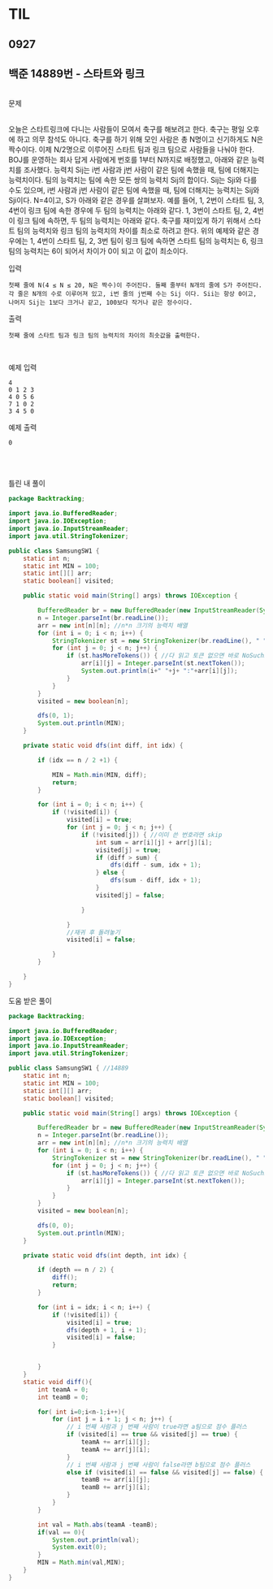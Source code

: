 # TIL

## 0927

## 백준 14889번 - 스타트와 링크
<br>
문제 <br><br>

오늘은 스타트링크에 다니는 사람들이 모여서 축구를 해보려고 한다. 축구는 평일 오후에 하고 의무 참석도 아니다. 축구를 하기 위해 모인 사람은 총 N명이고 신기하게도 N은 짝수이다. 이제 N/2명으로 이루어진 스타트 팀과 링크 팀으로 사람들을 나눠야 한다.
BOJ를 운영하는 회사 답게 사람에게 번호를 1부터 N까지로 배정했고, 아래와 같은 능력치를 조사했다. 능력치 Sij는 i번 사람과 j번 사람이 같은 팀에 속했을 때, 팀에 더해지는 능력치이다. 팀의 능력치는 팀에 속한 모든 쌍의 능력치 Sij의 합이다. Sij는 Sji와 다를 수도 있으며, i번 사람과 j번 사람이 같은 팀에 속했을 때, 팀에 더해지는 능력치는 Sij와 Sji이다.
N=4이고, S가 아래와 같은 경우를 살펴보자.
예를 들어, 1, 2번이 스타트 팀, 3, 4번이 링크 팀에 속한 경우에 두 팀의 능력치는 아래와 같다.
1, 3번이 스타트 팀, 2, 4번이 링크 팀에 속하면, 두 팀의 능력치는 아래와 같다.
축구를 재미있게 하기 위해서 스타트 팀의 능력치와 링크 팀의 능력치의 차이를 최소로 하려고 한다. 위의 예제와 같은 경우에는 1, 4번이 스타트 팀, 2, 3번 팀이 링크 팀에 속하면 스타트 팀의 능력치는 6, 링크 팀의 능력치는 6이 되어서 차이가 0이 되고 이 값이 최소이다.

입력
```
첫째 줄에 N(4 ≤ N ≤ 20, N은 짝수)이 주어진다. 둘째 줄부터 N개의 줄에 S가 주어진다. 각 줄은 N개의 수로 이루어져 있고, i번 줄의 j번째 수는 Sij 이다. Sii는 항상 0이고, 나머지 Sij는 1보다 크거나 같고, 100보다 작거나 같은 정수이다.
```
출력
```
첫째 줄에 스타트 팀과 링크 팀의 능력치의 차이의 최솟값을 출력한다.
```
<br>

예제 입력
```
4
0 1 2 3
4 0 5 6
7 1 0 2
3 4 5 0
```
예제 출력
```
0
```
<br>

<br>

틀린 내 풀이
```java
package Backtracking;

import java.io.BufferedReader;
import java.io.IOException;
import java.io.InputStreamReader;
import java.util.StringTokenizer;

public class SamsungSW1 {
    static int n;
    static int MIN = 100;
    static int[][] arr;
    static boolean[] visited;

    public static void main(String[] args) throws IOException {

        BufferedReader br = new BufferedReader(new InputStreamReader(System.in));
        n = Integer.parseInt(br.readLine());
        arr = new int[n][n]; //n*n 크기의 능력치 배열
        for (int i = 0; i < n; i++) {
            StringTokenizer st = new StringTokenizer(br.readLine(), " ");
            for (int j = 0; j < n; j++) {
                if (st.hasMoreTokens()) { //다 읽고 토큰 없으면 바로 NoSuchElementException 에러 던짐
                    arr[i][j] = Integer.parseInt(st.nextToken());
                    System.out.println(i+" "+j+ ":"+arr[i][j]);
                }
            }
        }
        visited = new boolean[n];

        dfs(0, 1);
        System.out.println(MIN);
    }

    private static void dfs(int diff, int idx) {

        if (idx == n / 2 +1) {

            MIN = Math.min(MIN, diff);
            return;
        }

        for (int i = 0; i < n; i++) {
            if (!visited[i]) {
                visited[i] = true;
                for (int j = 0; j < n; j++) {
                    if (!visited[j]) { //이미 쓴 번호라면 skip
                        int sum = arr[i][j] + arr[j][i];
                        visited[j] = true;
                        if (diff > sum) {
                            dfs(diff - sum, idx + 1);
                        } else {
                            dfs(sum - diff, idx + 1);
                        }
                        visited[j] = false;

                    }

                }
                //재귀 후 돌려놓기
                visited[i] = false;

            }
        }

    }
}

```


도움 받은 풀이
```java
package Backtracking;

import java.io.BufferedReader;
import java.io.IOException;
import java.io.InputStreamReader;
import java.util.StringTokenizer;

public class SamsungSW1 { //14889
    static int n;
    static int MIN = 100;
    static int[][] arr;
    static boolean[] visited;

    public static void main(String[] args) throws IOException {

        BufferedReader br = new BufferedReader(new InputStreamReader(System.in));
        n = Integer.parseInt(br.readLine());
        arr = new int[n][n]; //n*n 크기의 능력치 배열
        for (int i = 0; i < n; i++) {
            StringTokenizer st = new StringTokenizer(br.readLine(), " ");
            for (int j = 0; j < n; j++) {
                if (st.hasMoreTokens()) { //다 읽고 토큰 없으면 바로 NoSuchElementException 에러 던짐
                    arr[i][j] = Integer.parseInt(st.nextToken());
                }
            }
        }
        visited = new boolean[n];

        dfs(0, 0);
        System.out.println(MIN);
    }

    private static void dfs(int depth, int idx) {

        if (depth == n / 2) {
            diff();
            return;
        }

        for (int i = idx; i < n; i++) {
            if (!visited[i]) {
                visited[i] = true;
                dfs(depth + 1, i + 1);
                visited[i] = false;
            }


        }
    }
    static void diff(){
        int teamA = 0;
        int teamB = 0;

        for( int i=0;i<n-1;i++){
            for (int j = i + 1; j < n; j++) {
                // i 번째 사람과 j 번째 사람이 true라면 a팀으로 점수 플러스 
                if (visited[i] == true && visited[j] == true) {
                    teamA += arr[i][j];
                    teamA += arr[j][i];
                }
                // i 번째 사람과 j 번째 사람이 false라면 b팀으로 점수 플러스 
                else if (visited[i] == false && visited[j] == false) {
                    teamB += arr[i][j];
                    teamB += arr[j][i];
                }
            }
        }

        int val = Math.abs(teamA -teamB);
        if(val == 0){
            System.out.println(val);
            System.exit(0);
        }
        MIN = Math.min(val,MIN);
    }
}


```
